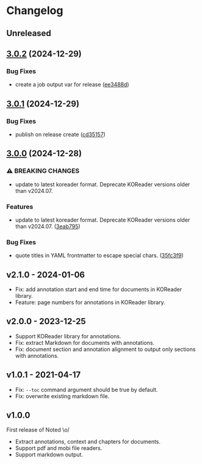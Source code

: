 # Changelog

## Unreleased

## [3.0.2](https://github.com/codito/noted/compare/v3.0.1...v3.0.2) (2024-12-29)


### Bug Fixes

* create a job output var for release ([ee3488d](https://github.com/codito/noted/commit/ee3488d228c945ebd573d701aecc52db1dc756f0))

## [3.0.1](https://github.com/codito/noted/compare/v3.0.0...v3.0.1) (2024-12-29)


### Bug Fixes

* publish on release create ([cd35157](https://github.com/codito/noted/commit/cd351573ed02f6e275884bb88f87e720947b1525))

## [3.0.0](https://github.com/codito/noted/compare/v2.1.0...v3.0.0) (2024-12-28)


### ⚠ BREAKING CHANGES

* update to latest koreader format. Deprecate KOReader versions older than v2024.07.

### Features

* update to latest koreader format. Deprecate KOReader versions older than v2024.07. ([3eab795](https://github.com/codito/noted/commit/3eab7958e644d1cf521687f7ff428434e4109458))


### Bug Fixes

* quote titles in YAML frontmatter to escape special chars. ([35fc3f9](https://github.com/codito/noted/commit/35fc3f9ad1af398da88f69c7e521f01b5b283331))

## v2.1.0 - 2024-01-06

- Fix: add annotation start and end time for documents in KOReader library.
- Feature: page numbers for annotations in KOReader library.

## v2.0.0 - 2023-12-25

- Support KOReader library for annotations.
- Fix: extract Markdown for documents with annotations.
- Fix: document section and annotation alignment to output only sections with annotations.

## v1.0.1 - 2021-04-17

- Fix: `--toc` command argument should be true by default.
- Fix: overwrite existing markdown file.

## v1.0.0

First release of Noted \o/

- Extract annotations, context and chapters for documents.
- Support pdf and mobi file readers.
- Support markdown output.
